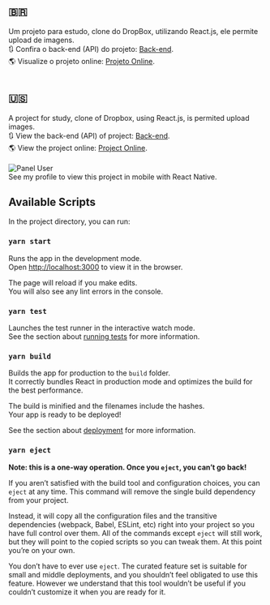 ## 🇧🇷 <br />
Um projeto para estudo, clone do DropBox, utilizando React.js, ele permite upload de imagens. <br />
🔃 Confira o back-end (API) do projeto: [Back-end](https://github.com/brunomenesesdev/nextboxbackend). <br />
🌎 Visualize o projeto online: [Projeto Online](https://nextbox-front-end.herokuapp.com/). <br />
<br /> 
## 🇺🇸 <br />
A project for study, clone of Dropbox, using React.js, is permited upload images. <br />
🔃 View the back-end (API) of project: [Back-end](https://github.com/brunomenesesdev/nextboxbackend). <br />
🌎 View the project online: [Project Online](https://nextbox-front-end.herokuapp.com/). <br />
<br />
![Panel User](https://uploaddeimagens.com.br/images/002/663/603/full/10.png)
<br />
See my profile to view this project in mobile with React Native.<br />

## Available Scripts

In the project directory, you can run:

### `yarn start`

Runs the app in the development mode.<br />
Open [http://localhost:3000](http://localhost:3000) to view it in the browser.

The page will reload if you make edits.<br />
You will also see any lint errors in the console.

### `yarn test`

Launches the test runner in the interactive watch mode.<br />
See the section about [running tests](https://facebook.github.io/create-react-app/docs/running-tests) for more information.

### `yarn build`

Builds the app for production to the `build` folder.<br />
It correctly bundles React in production mode and optimizes the build for the best performance.

The build is minified and the filenames include the hashes.<br />
Your app is ready to be deployed!

See the section about [deployment](https://facebook.github.io/create-react-app/docs/deployment) for more information.

### `yarn eject`

**Note: this is a one-way operation. Once you `eject`, you can’t go back!**

If you aren’t satisfied with the build tool and configuration choices, you can `eject` at any time. This command will remove the single build dependency from your project.

Instead, it will copy all the configuration files and the transitive dependencies (webpack, Babel, ESLint, etc) right into your project so you have full control over them. All of the commands except `eject` will still work, but they will point to the copied scripts so you can tweak them. At this point you’re on your own.

You don’t have to ever use `eject`. The curated feature set is suitable for small and middle deployments, and you shouldn’t feel obligated to use this feature. However we understand that this tool wouldn’t be useful if you couldn’t customize it when you are ready for it.
